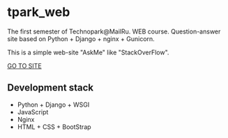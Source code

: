 # tpark_web
The first semester of Technopark@MailRu. WEB course. Question-answer site based on Python + Django + nginx + Gunicorn.

This is a simple web-site "AskMe" like "StackOverFlow".

[GO TO SITE](http://64.52.87.170)


## Development stack

- Python + Django + WSGI
- JavaScript
- Nginx
- HTML + CSS + BootStrap
